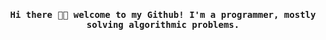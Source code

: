 <h4 align="center"><samp> Hi there 👋🏾  welcome to my Github! I'm a programmer, mostly solving algorithmic problems. </samp></h4>

<!--
**Saranshgour5/Saranshgour5** is a ✨ _special_ ✨ repository because its `README.md` (this file) appears on your GitHub profile.

Here are some ideas to get you started:

- 🔭 I’m currently working on ...
- 🌱 I’m currently learning ...
- 👯 I’m looking to collaborate on ...
- 🤔 I’m looking for help with ...
- 💬 Ask me about ...
- 📫 How to reach me: ...
- 😄 Pronouns: ...
- ⚡ Fun fact: ...
-->

